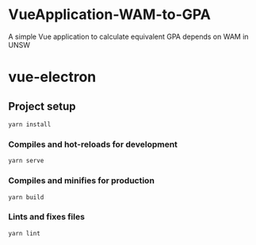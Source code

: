 # VueApplication-WAM-to-GPA

A simple Vue application to calculate equivalent GPA depends on WAM in UNSW

# vue-electron

## Project setup

```
yarn install
```

### Compiles and hot-reloads for development

```
yarn serve
```

### Compiles and minifies for production

```
yarn build
```

### Lints and fixes files

```
yarn lint
```

